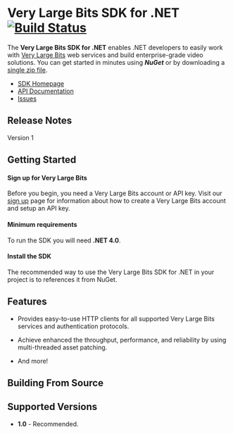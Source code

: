 # Very Large Bits SDK for .NET [![Build Status](https://travis-ci.org/verylargebits/sdk-dot-net?branch=master)](https://travis-ci.org/verylargebits/sdk-dot-net)

The **Very Large Bits SDK for .NET** enables .NET developers to easily work with [Very Large Bits][vlb] web services and build enterprise-grade video solutions. You can get started in minutes using ***NuGet*** or by downloading a [single zip file][install-sdk].

* [SDK Homepage][sdk-website]
* [API Documentation][docs-api]
* [Issues][sdk-issues]

## Release Notes ##
Version 1

## Getting Started

#### Sign up for Very Large Bits ####

Before you begin, you need a Very Large Bits account or API key. Visit our [sign up][docs-signup] page for information about how to create a Very Large Bits account and setup an API key.

#### Minimum requirements ####

To run the SDK you will need **.NET 4.0**.

#### Install the SDK ####

The recommended way to use the Very Large Bits SDK for .NET in your project is to references it from NuGet.

## Features

* Provides easy-to-use HTTP clients for all supported Very Large Bits services and authentication protocols.

* Achieve enhanced the throughput, performance, and reliability by using multi-threaded asset patching.

* And more!

## Building From Source

## Supported Versions

* **1.0** - Recommended.

[vlb]: https://verylargebits.com
[docs-api]: https://api.verylargebits.com/docs/
[docs-signup]: https://verylargebits.com/sign-up.html
[install-sdk]: https://github.com/verylargebits/sdk-dot-net/archive/master.zip
[sdk-issues]: https://github.com/verylargebits/sdk-dot-net/issues
[sdk-license]: https://github.com/verylargebits/sdk-dot-net/blob/master/LICENSE.txt
[sdk-website]: https://github.com/verylargebits/sdk-dot-net